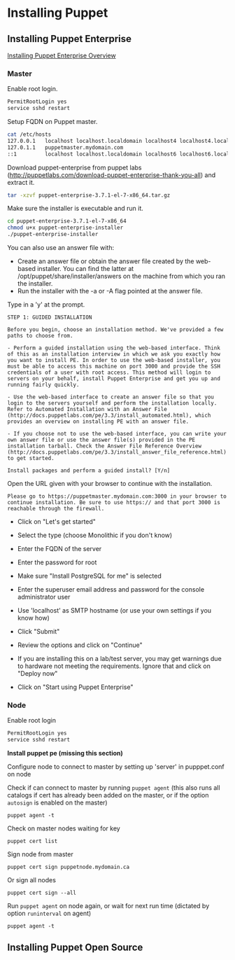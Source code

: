 Installing Puppet
=================


Installing Puppet Enterprise
----------------------------

[Installing Puppet Enterprise Overview](https://docs.puppetlabs.com/pe/latest/install_basic.html)

### Master

Enable root login.

```bash
PermitRootLogin yes
service sshd restart
```

Setup FQDN on Puppet master.

```bash
cat /etc/hosts
127.0.0.1   localhost localhost.localdomain localhost4 localhost4.localdomain4
127.0.1.1   puppetmaster.mydomain.com
::1         localhost localhost.localdomain localhost6 localhost6.localdomain6
```

Download puppet-enterprise from puppet labs (http://puppetlabs.com/download-puppet-enterprise-thank-you-all) and extract it.

```bash
tar -xzvf puppet-enterprise-3.7.1-el-7-x86_64.tar.gz
```

Make sure the installer is executable and run it.

```bash
cd puppet-enterprise-3.7.1-el-7-x86_64
chmod u+x puppet-enterprise-installer 
./puppet-enterprise-installer
```
You can also use an answer file with:

- Create an answer file or obtain the answer file created by the web-based installer. You can find the latter at /opt/puppet/share/installer/answers on the machine from which you ran the installer.
- Run the installer with the -a or -A flag pointed at the answer file.

Type in a 'y' at the prompt.

```
STEP 1: GUIDED INSTALLATION

Before you begin, choose an installation method. We've provided a few paths to choose from.

- Perform a guided installation using the web-based interface. Think of this as an installation interview in which we ask you exactly how you want to install PE. In order to use the web-based installer, you
must be able to access this machine on port 3000 and provide the SSH credentials of a user with root access. This method will login to servers on your behalf, install Puppet Enterprise and get you up and
running fairly quickly.

- Use the web-based interface to create an answer file so that you login to the servers yourself and perform the installation locally. Refer to Automated Installation with an Answer File
(http://docs.puppetlabs.com/pe/3.3/install_automated.html), which provides an overview on installing PE with an answer file.

- If you choose not to use the web-based interface, you can write your own answer file or use the answer file(s) provided in the PE installation tarball. Check the Answer File Reference Overview
(http://docs.puppetlabs.com/pe/3.3/install_answer_file_reference.html) to get started.

Install packages and perform a guided install? [Y/n]
```

Open the URL given with your browser to continue with the installation.

```
Please go to https://puppetmaster.mydomain.com:3000 in your browser to continue installation. Be sure to use https:// and that port 3000 is reachable through the firewall.
```

- Click on "Let's get started"

- Select the type (choose Monolithic if you don't know)

- Enter the FQDN of the server

- Enter the password for root

- Make sure "Install PostgreSQL for me" is selected

- Enter the superuser email address and password for the console administrator user

- Use 'localhost' as SMTP hostname (or use your own settings if you know how)

- Click "Submit"

- Review the options and click on "Continue"

- If you are installing this on a lab/test server, you may get warnings due to hardware not meeting the requirements. Ignore that and click on "Deploy now"

- Click on "Start using Puppet Enterprise"

### Node

Enable root login

```bash
PermitRootLogin yes
service sshd restart
```

**Install puppet pe (missing this section)**


Configure node to connect to master by setting up 'server' in pupppet.conf on node

Check if can connect to master by running `puppet agent` (this also runs all catalogs if cert has already been added on the master, or if the option `autosign` is enabled on the master)

```
puppet agent -t
```

Check on master nodes waiting for key

```
puppet cert list
```

Sign node from master

```
puppet cert sign puppetnode.mydomain.ca
```

Or sign all nodes

```
puppet cert sign --all
```

Run `puppet agent` on node again, or wait for next run time (dictated by option `runinterval` on agent)

```
puppet agent -t
```

Installing Puppet Open Source
----------------------------
